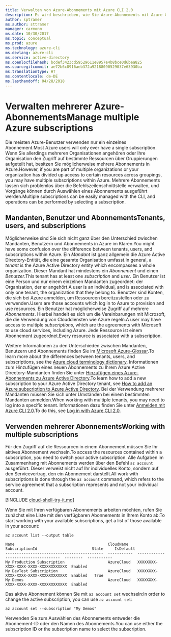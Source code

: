 ```yaml
---
title: Verwalten von Azure-Abonnements mit Azure CLI 2.0
description: Es wird beschrieben, wie Sie Azure-Abonnements mit Azure CLI 2.0 unter Linux, MacOS oder Windows verwalten.
author: sptramer
ms.author: sttramer
manager: carmonm
ms.date: 10/30/2017
ms.topic: conceptual
ms.prod: azure
ms.technology: azure-cli
ms.devlang: azure-cli
ms.service: active-directory
ms.openlocfilehash: bcdef3423cd59529611e8957e4b8bce0d6bea825
ms.sourcegitcommit: ae72b6c8916aeb372a92188090529037e63930ba
ms.translationtype: HT
ms.contentlocale: de-DE
ms.lasthandoff: 04/28/2018
---
```

# <a name="manage-multiple-azure-subscriptions"></a><span data-ttu-id="68971-103">Verwalten mehrerer Azure-Abonnements</span><span class="sxs-lookup"><span data-stu-id="68971-103">Manage multiple Azure subscriptions</span></span>

<span data-ttu-id="68971-104">Die meisten Azure-Benutzer verwenden nur ein einzelnes Abonnement.</span><span class="sxs-lookup"><span data-stu-id="68971-104">Most Azure users will only ever have a single subscription.</span></span> <span data-ttu-id="68971-105">Wenn Sie allerdings mehreren Organisationen angehören oder Ihre Organisation den Zugriff auf bestimmte Ressourcen über Gruppierungen aufgeteilt hat, besitzen Sie möglicherweise mehrere Abonnements in Azure.</span><span class="sxs-lookup"><span data-stu-id="68971-105">However, if you are part of multiple organizations or your organization has divided up access to certain resources across groupings, you may have multiple subscriptions within Azure.</span></span> <span data-ttu-id="68971-106">Mehrere Abonnements lassen sich problemlos über die Befehlszeilenschnittstelle verwalten, und Vorgänge können durch Auswählen eines Abonnements ausgeführt werden.</span><span class="sxs-lookup"><span data-stu-id="68971-106">Multiple subscriptions can be easily managed with the CLI, and operations can be performed by selecting a subscription.</span></span>

## <a name="tenants-users-and-subscriptions"></a><span data-ttu-id="68971-107">Mandanten, Benutzer und Abonnements</span><span class="sxs-lookup"><span data-stu-id="68971-107">Tenants, users, and subscriptions</span></span>

<span data-ttu-id="68971-108">Möglicherweise sind Sie sich nicht ganz über den Unterschied zwischen Mandanten, Benutzern und Abonnements in Azure im Klaren.</span><span class="sxs-lookup"><span data-stu-id="68971-108">You might have some confusion over the difference between tenants, users, and subscriptions within Azure.</span></span> <span data-ttu-id="68971-109">Ein _Mandant_ ist ganz allgemein die Azure Active Directory-Entität, die eine gesamte Organisation umfasst.</span><span class="sxs-lookup"><span data-stu-id="68971-109">In general, a _tenant_ is the Azure Active Directory entity which encompasses a whole organization.</span></span> <span data-ttu-id="68971-110">Dieser Mandant hat mindestens ein _Abonnement_ und einen _Benutzer_.</span><span class="sxs-lookup"><span data-stu-id="68971-110">This tenant has at least one _subscription_ and _user_.</span></span> <span data-ttu-id="68971-111">Ein Benutzer ist eine Person und nur einem einzelnen Mandanten zugeordnet: der Organisation, der er angehört.</span><span class="sxs-lookup"><span data-stu-id="68971-111">A user is an individual, and is associated with only one tenant, the organization that they belong to.</span></span> <span data-ttu-id="68971-112">Benutzer sind Konten, die sich bei Azure anmelden, um Ressourcen bereitzustellen oder zu verwenden.</span><span class="sxs-lookup"><span data-stu-id="68971-112">Users are those accounts which log in to Azure to provision and use resources.</span></span> <span data-ttu-id="68971-113">Ein Benutzer hat möglicherweise Zugriff auf mehrere _Abonnements_. Hierbei handelt es sich um die Vereinbarungen mit Microsoft, die die Verwendung von Clouddiensten wie Azure regeln.</span><span class="sxs-lookup"><span data-stu-id="68971-113">A user may have access to multiple _subscriptions_, which are the agreements with Microsoft to use cloud services, including Azure.</span></span> <span data-ttu-id="68971-114">Jede Ressource ist einem Abonnement zugeordnet.</span><span class="sxs-lookup"><span data-stu-id="68971-114">Every resource is associated with a subscription.</span></span>

<span data-ttu-id="68971-115">Weitere Informationen zu den Unterschieden zwischen Mandanten, Benutzern und Abonnements finden Sie im [Microsoft Azure-Glossar](/azure/azure-glossary-cloud-terminology).</span><span class="sxs-lookup"><span data-stu-id="68971-115">To learn more about the differences between tenants, users, and subscriptions, see the [Azure cloud terminology dictionary](/azure/azure-glossary-cloud-terminology).</span></span>
<span data-ttu-id="68971-116">Informationen zum Hinzufügen eines neuen Abonnements zu Ihrem Azure Active Directory-Mandanten finden Sie unter [Hinzufügen eines Azure-Abonnements zu Azure Active Directory](/azure/active-directory/active-directory-how-subscriptions-associated-directory).</span><span class="sxs-lookup"><span data-stu-id="68971-116">To learn how to add a new subscription to your Azure Active Directory tenant, see [How to add an Azure subscription to Azure Active Directory](/azure/active-directory/active-directory-how-subscriptions-associated-directory).</span></span>
<span data-ttu-id="68971-117">Bei der Verwendung mehrerer Mandanten müssen Sie sich unter Umständen bei einem bestimmten Mandanten anmelden.</span><span class="sxs-lookup"><span data-stu-id="68971-117">When working with multiple tenants, you may need to log into a specific tenant.</span></span> <span data-ttu-id="68971-118">Informationen dazu finden Sie unter [Anmelden mit Azure CLI 2.0](/cli/azure/authenticate-azure-cli).</span><span class="sxs-lookup"><span data-stu-id="68971-118">To do this, see [Log in with Azure CLI 2.0](/cli/azure/authenticate-azure-cli).</span></span>

## <a name="working-with-multiple-subscriptions"></a><span data-ttu-id="68971-119">Verwenden mehrerer Abonnements</span><span class="sxs-lookup"><span data-stu-id="68971-119">Working with multiple subscriptions</span></span>

<span data-ttu-id="68971-120">Für den Zugriff auf die Ressourcen in einem Abonnement müssen Sie Ihr aktives Abonnement wechseln.</span><span class="sxs-lookup"><span data-stu-id="68971-120">To access the resources contained within a subscription, you need to switch your active subscription.</span></span> <span data-ttu-id="68971-121">Alle Aufgaben im Zusammenhang mit Abonnements werden über den Befehl `az account` ausgeführt. Dieser verweist nicht auf Ihr individuelles Konto, sondern auf den Servicevertrag, den ein Abonnement darstellt.</span><span class="sxs-lookup"><span data-stu-id="68971-121">All work with subscriptions is done through the `az account` command, which refers to the service agreement that a subscription represents and not your individual account.</span></span>

[!INCLUDE [cloud-shell-try-it.md](includes/cloud-shell-try-it.md)]

<span data-ttu-id="68971-122">Wenn Sie mit Ihren verfügbaren Abonnements arbeiten möchten, rufen Sie zunächst eine Liste mit den verfügbaren Abonnements in Ihrem Konto ab:</span><span class="sxs-lookup"><span data-stu-id="68971-122">To start working with your available subscriptions, get a list of those available in your account:</span></span>

```azurecli-interactive
az account list --output table
```

```Output
Name                                         CloudName    SubscriptionId                        State     IsDefault
-------------------------------------------  -----------  ------------------------------------  --------  -----------
My Production Subscription                   AzureCloud   XXXXXXXX-XXXX-XXXX-XXXX-XXXXXXXXXXXX  Enabled
My DevTest Subscription                      AzureCloud   XXXXXXXX-XXXX-XXXX-XXXX-XXXXXXXXXXXX  Enabled   True
My Demos                                     AzureCloud   XXXXXXXX-XXXX-XXXX-XXXX-XXXXXXXXXXXX  Enabled
```

<span data-ttu-id="68971-123">Das aktive Abonnement können Sie mit `az account set` wechseln:</span><span class="sxs-lookup"><span data-stu-id="68971-123">In order to change the active subscription, you can use `az account set`:</span></span>

```azurecli-interactive
az account set --subscription "My Demos"
```

<span data-ttu-id="68971-124">Verwenden Sie zum Auswählen des Abonnements entweder die Abonnement-ID oder den Namen des Abonnements.</span><span class="sxs-lookup"><span data-stu-id="68971-124">You can use either the subscription ID or the subscription name to select the subscription.</span></span>
